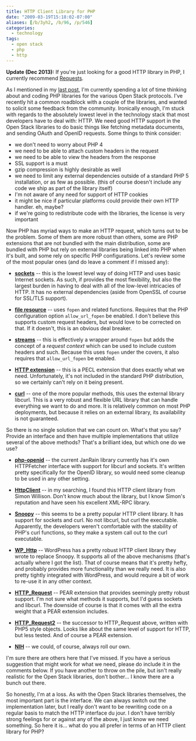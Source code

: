 ```yaml
---
title: HTTP Client Library for PHP
date: "2009-03-19T15:18:02-07:00"
aliases: [/b/3yh2, /b/96, /p/546]
categories:
  - technology
tags:
  - open stack
  - php
  - http
---
```


**Update (Dec 2013):** If you're just looking for a good HTTP library in PHP, I currently recommend [Requests][].

As I mentioned in my [last post][], I'm currently spending a lot of time thinking about and coding PHP libraries for the
various Open Stack protocols. I've recently hit a common roadblock with a couple of the libraries, and wanted to
solicit some feedback from the community. Ironically enough, I'm stuck with regards to the absolutely lowest level in
the technology stack that most developers have to deal with: HTTP. We need good HTTP support in the Open Stack
libraries to do basic things like fetching metadata documents, and sending OAuth and OpenID requests. Some things to
think consider:

- we don't need to worry about PHP 4
- we need to be able to attach custom headers in the request
- we need to be able to view the headers from the response
- SSL support is a must
- gzip compression is highly desirable as well
- we need to limit any external dependencies outside of a standard PHP 5 installation, or as few as possible. (this of
  course doesn't include any code we ship as part of the library itself)
- I'm not aware of any need for support of HTTP cookies
- it might be nice if particular platforms could provide their own HTTP handler. eh, maybe?
- if we're going to redistribute code with the libraries, the license is very important

Now PHP has myriad ways to make an HTTP request, which turns out to be the problem. Some of them are more robust than
others, some are PHP extensions that are not bundled with the main distribution, some are bundled with PHP but rely on
external libraries being linked into PHP when it's built, and some rely on specific PHP configurations. Let's review
some of the most popular ones (and do leave a comment if I missed any):

- **[sockets](http://php.net/sockets)** -- this is the lowest level way of doing HTTP and uses basic Internet sockets.
  As such, if provides the most flexibility, but also the largest burden in having to deal with all of the low-level
  intricacies of HTTP. It has no external dependencies (aside from OpenSSL of course for SSL/TLS support).

- **[file resource](http://php.net/filesystem)** -- uses `fopen` and related functions. Requires that the PHP
  configuration option `allow_url_fopen` be enabled. I don't believe this supports custom request headers, but would
  love to be corrected on that. If it doesn't, this is an obvious deal breaker.

- **[streams](http://php.net/streams)** -- this is effectively a wrapper around `fopen` but adds the concept of a
  _request context_ which can be used to include custom headers and such. Because this uses `fopen` under the covers, it
  also requires that `allow_url_fopen` be enabled.

- **[HTTP extension](http://php.net/http)** -- this is a PECL extension that does exactly what we need. Unfortunately,
  it's not included in the standard PHP distribution, so we certainly can't rely on it being present.

- **[curl](http://php.net/curl)** -- one of the more popular methods, this uses the external library libcurl. This is
  a very robust and flexible URL library that can handle everything we want to do and more. It is relatively common on
  most PHP deployments, but because it relies on an external library, its availability is not guaranteed.

So there is no single solution that we can count on. What's that you say? Provide an interface and then have multiple
implementations that utilize several of the above methods? That's a brilliant idea, but which one do we use?

- **[php-openid](http://github.com/bce/php-openid/blob/master/Auth/Yadis/HTTPFetcher.php)** -- the current JanRain
  library currently has it's own HTTPFetcher interface with support for libcurl and sockets. It's written pretty
  specifically for the OpenID library, so would need some cleanup to be used in any other setting.

- **[HttpClient](http://scripts.incutio.com/httpclient/)** -- in my searching, I found this HTTP client library from
  Simon Willison. Don't know much about the library, but I know Simon's reputation and have seen his excellent XML-RPC
  library.

- **[Snoopy](http://snoopy.sourceforge.net/)** -- this seems to be a pretty popular HTTP client library. It has
  support for sockets and curl. No not libcurl, but curl the executable. Apparently, the developers weren't comfortable
  with the stability of PHP's curl functions, so they make a system call out to the curl executable.

- **[WP_Http](http://core.trac.wordpress.org/browser/trunk/wp-includes/http.php)** -- WordPress has a pretty robust
  HTTP client library they wrote to replace Snoopy. It supports all of the above mechanisms (that's actually where I got
  the list). That of course means that it's pretty hefty, and probably provides more functionality than we really need.
  It is also pretty tightly integrated with WordPress, and would require a bit of work to re-use it in any other context.

- **[HTTP_Request](http://pear.php.net/package/HTTP_Request)** -- PEAR extension that provides seemingly pretty robust
  support. I'm not sure what methods it supports, but I'd guess sockets and libcurl. The downside of course is that it
  comes with all the extra weight that a PEAR extension includes.

- **[HTTP_Request2](http://pear.php.net/package/HTTP_Request2)** -- the successor to HTTP_Request above, written with
  PHP5 style objects. Looks like about the same level of support for HTTP, but less tested. And of course a PEAR
  extension.

- **[NIH](http://en.wikipedia.org/wiki/Not_Invented_Here)** -- we could, of course, always roll our own.

I'm sure there are others here that I've missed. If you have a serious suggestion that might work for what we need,
please do include it in the comments below. If you have another to throw on the pile, but isn't really realistic for
the Open Stack libraries, don't bother... I know there are a bunch out there.

So honestly, I'm at a loss. As with the Open Stack libraries themselves, the most important part is the interface. We
can always switch out the implementation later, but I really don't want to be rewriting code on a regular basis to match
the HTTP interface du jour. I don't have terribly strong feelings for or against any of the above, I just know we need
something. So here it is... what do you all prefer in terms of an HTTP client library for PHP?

[Requests]: http://requests.ryanmccue.info/
[last post]: /2009/03/the-open-stack-in-php
